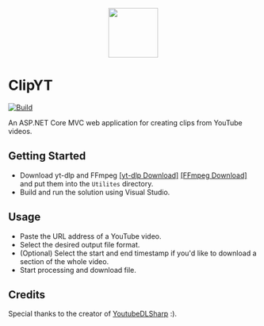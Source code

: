 <p align="center">
  <img height="100" src="https://github.com/pawelptak/clip-yt/assets/52631916/260e525c-0c20-401a-8bb4-5208e2084cd2">
</p>

# ClipYT
[![Build](https://github.com/pawelptak/clip-yt/actions/workflows/build.yml/badge.svg?branch=main)](https://github.com/pawelptak/clip-yt/actions/workflows/build.yml)

An ASP.NET Core MVC web application for creating clips from YouTube videos.

## Getting Started
- Download yt-dlp and FFmpeg [[yt-dlp Download]](https://github.com/yt-dlp/yt-dlp/releases/latest) [[FFmpeg Download]](https://ffmpeg.org/download.html) and put them into the `Utilites` directory.
- Build and run the solution using Visual Studio.

## Usage
- Paste the URL address of a YouTube video.
- Select the desired output file format.
- (Optional) Select the start and end timestamp if you'd like to download a section of the whole video.
- Start processing and download file.

## Credits
Special thanks to the creator of [YoutubeDLSharp](https://github.com/Bluegrams/YoutubeDLSharp) :).
